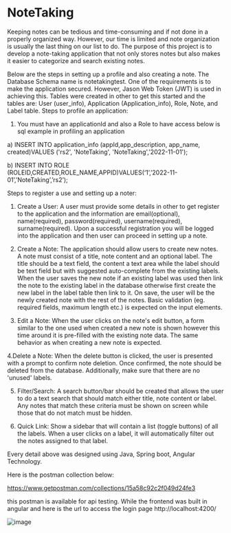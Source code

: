 # NoteTaking

Keeping notes can be tedious and time-consuming and if not done in a properly organized way. However, our time is limited and note organization is usually the last thing on our list to do. The purpose of this project is to develop a note-taking application that not only stores notes but also makes it easier to categorize and search existing notes. 

Below are the steps in setting up a profile and also creating a note.
The Database Schema name is notetakingtest.
One of the requirements is to make the application secured. However, Jason Web Token (JWT) is used in achieving this.
Tables were created in other to get this started and the tables are: User (user_info), Application (Application_info), Role, Note, and Label table.
Steps to profile an application:
1.	You must have an applicationId and also a Role to have access below is sql example in profiling an application
  
  a)	INSERT INTO application_info (appId,app_description, app_name, created)VALUES ('rs2', 'NoteTaking', 'NoteTaking','2022-11-01');
  
  
  b)	INSERT INTO ROLE (ROLEID,CREATED,ROLE_NAME,APPID)VALUES(‘1’,’2022-11-01’,’NoteTaking’,’rs2’);
  
  
Steps to register a use and setting up a noter:

1.	Create a User: A user must provide some details in other to get register to the application and the information are email(optional), name(required), password(required), username(required), surname(required).
Upon a successful registration you will be logged into the application and then user can proceed in setting up a note.

2. Create a Note: The application should allow users to create new notes. A note must consist of a title, note content and an optional label. 
The title should be a text field, the content a text area while the label should be text field but with suggested auto-complete from the existing labels. When the user saves the new note if an existing label was used then link the note to the existing label in the database otherwise first create the new label in the label table then link to it. On save, the user will be the newly created note with the rest of the notes. Basic validation (eg. required fields, maximum length etc.) is expected on the input elements. 

3. Edit a Note: When the user clicks on the note's edit button, a form similar to the one used when created a new note is shown however this time around it is pre-filled with the existing note data. The same behavior as when creating a new note is expected.

4.Delete a Note: When the delete button is clicked, the user is presented with a prompt to confirm note deletion. Once confirmed, the note should be deleted from the database. Additionally, make sure that there are no 'unused' labels. 

5. Filter/Search: A search button/bar should be created that allows the user to do a text search that should match either title, note content or label. Any notes that match these criteria must be shown on screen while those that do not match must be hidden. 

6. Quick Link: Show a sidebar that will contain a list (toggle buttons) of all the labels. When a user clicks on a label, it will automatically filter out the notes assigned to that label. 

Every detail above was designed using Java, Spring boot, Angular Technology.

Here is the postman collection below:

https://www.getpostman.com/collections/15a58c92c2f049d24fe3

this postman is available for api testing. While the frontend was built in angular and here is the url to access the login page       http://localhost:4200/


![image](https://user-images.githubusercontent.com/30928317/200460182-f0a13a64-422a-46ad-ae14-fa2177d80b43.png)
